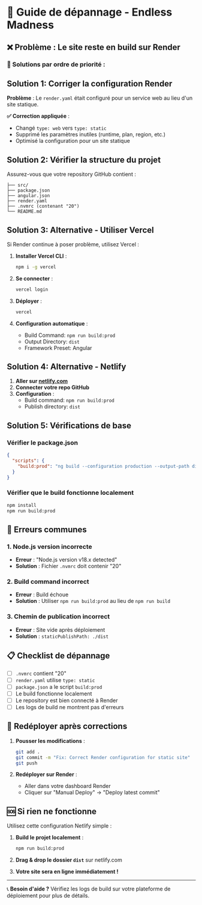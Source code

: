 # 🔧 Guide de dépannage - Endless Madness

## ❌ Problème : Le site reste en build sur Render

### 🎯 Solutions par ordre de priorité :

## Solution 1: Corriger la configuration Render

**Problème** : Le `render.yaml` était configuré pour un service web au lieu d'un site statique.

**✅ Correction appliquée** : 
- Changé `type: web` vers `type: static`
- Supprimé les paramètres inutiles (runtime, plan, region, etc.)
- Optimisé la configuration pour un site statique

## Solution 2: Vérifier la structure du projet

Assurez-vous que votre repository GitHub contient :
```
├── src/
├── package.json
├── angular.json
├── render.yaml
├── .nvmrc (contenant "20")
└── README.md
```

## Solution 3: Alternative - Utiliser Vercel

Si Render continue à poser problème, utilisez Vercel :

1. **Installer Vercel CLI** :
   ```bash
   npm i -g vercel
   ```

2. **Se connecter** :
   ```bash
   vercel login
   ```

3. **Déployer** :
   ```bash
   vercel
   ```

4. **Configuration automatique** :
   - Build Command: `npm run build:prod`
   - Output Directory: `dist`
   - Framework Preset: Angular

## Solution 4: Alternative - Netlify

1. **Aller sur [netlify.com](https://netlify.com)**
2. **Connecter votre repo GitHub**
3. **Configuration** :
   - Build command: `npm run build:prod`
   - Publish directory: `dist`

## Solution 5: Vérifications de base

### Vérifier le package.json
```json
{
  "scripts": {
    "build:prod": "ng build --configuration production --output-path dist"
  }
}
```

### Vérifier que le build fonctionne localement
```bash
npm install
npm run build:prod
```

## 🚨 Erreurs communes

### 1. Node.js version incorrecte
- **Erreur** : "Node.js version v18.x detected"
- **Solution** : Fichier `.nvmrc` doit contenir "20"

### 2. Build command incorrect
- **Erreur** : Build échoue
- **Solution** : Utiliser `npm run build:prod` au lieu de `npm run build`

### 3. Chemin de publication incorrect
- **Erreur** : Site vide après déploiement
- **Solution** : `staticPublishPath: ./dist`

## 📋 Checklist de dépannage

- [ ] `.nvmrc` contient "20"
- [ ] `render.yaml` utilise `type: static`
- [ ] `package.json` a le script `build:prod`
- [ ] Le build fonctionne localement
- [ ] Le repository est bien connecté à Render
- [ ] Les logs de build ne montrent pas d'erreurs

## 🔄 Redéployer après corrections

1. **Pousser les modifications** :
   ```bash
   git add .
   git commit -m "Fix: Correct Render configuration for static site"
   git push
   ```

2. **Redéployer sur Render** :
   - Aller dans votre dashboard Render
   - Cliquer sur "Manual Deploy" → "Deploy latest commit"

## 🆘 Si rien ne fonctionne

Utilisez cette configuration Netlify simple :

1. **Build le projet localement** :
   ```bash
   npm run build:prod
   ```

2. **Drag & drop le dossier `dist`** sur netlify.com

3. **Votre site sera en ligne immédiatement !**

---

📞 **Besoin d'aide ?** Vérifiez les logs de build sur votre plateforme de déploiement pour plus de détails.
